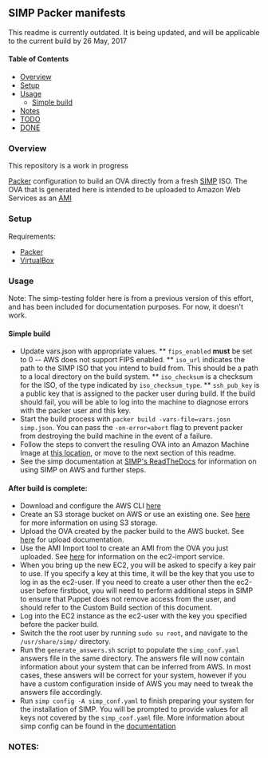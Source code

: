 ## SIMP Packer manifests

This readme is currently outdated. It is being updated, and will be applicable to the current build by 26 May, 2017

#### Table of Contents

* [Overview](#overview)
* [Setup](#setup)
* [Usage](#usage)
	* [Simple build](#simple-build)
* [Notes](#notes)
* [TODO](#todo)
* [DONE](#done)

### Overview

This repository is a work in progress

[Packer](https://packer.io) configuration to build an OVA directly from a fresh [SIMP](https://github.com/NationalSecurityAgency/SIMP) ISO. The OVA that is generated here is intended to be uploaded to Amazon Web Services as an [AMI](http://docs.aws.amazon.com/AWSEC2/latest/UserGuide/AMIs.html)

### Setup

Requirements:
  - [Packer](https://www.packer.io/downloads.html)
  - [VirtualBox](https://www.virtualbox.org/wiki/Downloads)

### Usage

Note: The simp-testing folder here is from a previous version of this effort, and has been included for documentation purposes. For now, it doesn't work.

#### Simple build

* Update vars.json with appropriate values. 
** `fips_enabled` **must** be set to 0 -- AWS does not support FIPS enabled. 
** `iso_url` indicates the path to the SIMP ISO that you intend to build from. This should be a path to a local directory on the build system. 
** `iso_checksum` is a checksum for the ISO, of the type indicated by `iso_checksum_type`.
** `ssh_pub_key` is a public key that is assigned to the packer user during build. If the build should fail, you will be able to log into the machine to diagnose errors with the packer user and this key.
* Start the build process with `packer build -vars-file=vars.josn simp.json`. You can pass the `-on-error=abort` flag to prevent packer from destroying the build machine in the event of a failure. 
* Follow the steps to convert the resuling OVA into an Amazon Machine Image at [this location](https://docs.aws.amazon.com/AWSEC2/latest/UserGuide/AMIs.html), or move to the next section of this readme. 
* See the simp documentation at [SIMP's ReadTheDocs](https://simp.readthedocs.io/en/master/getting_started_guide/index.html) for information on using SIMP on AWS and further steps.

#### After build is complete:

* Download and configure the AWS CLI [here](http://docs.aws.amazon.com/cli/latest/userguide/cli-chap-getting-set-up.html)
* Create an S3 storage bucket on AWS or use an existing one. See [here](http://docs.aws.amazon.com/AmazonS3/latest/dev/UsingBucket.html) for more information on using S3 storage. 
* Upload the OVA created by the packer build to the AWS bucket. See [here](http://docs.aws.amazon.com/AmazonS3/latest/UG/UploadingObjectsintoAmazonS3.html) for upload documentation. 
* Use the AMI Import tool to create an AMI from the OVA you just uploaded. See [here](https://aws.amazon.com/ec2/vm-import/) for information on the ec2-import service. 
* When you bring up the new EC2, you will be asked to specify a key pair to use. If you specify a key at this time, it will be the key that you use to log in as the ec2-user. If you need to create a user other then the ec2-user before firstboot, you will need to perform additional steps in SIMP to ensure that Puppet does not remove access from the user, and should refer to the Custom Build section of this document.  
* Log into the EC2 instance as the ec2-user with the key you specified before the packer build.
* Switch the the root user by running `sudo su root`, and navigate to the `/usr/share/simp/` directory. 
* Run the `generate_answers.sh` script to populate the `simp_conf.yaml` answers file in the same directory. The answers file will now contain information about your system that can be inferred from AWS. In most cases, these answers will be correct for your system, however if you have a custom configuration inside of AWS you may need to tweak the answers file accordingly. 
* Run `simp config -A simp_conf.yaml` to finish preparing your system for the installation of SIMP. You will be prompted to provide values for all keys not covered by the `simp_conf.yaml` file. More information about simp config can be found in the [documentation](https://simp.readthedocs.io/en/master/getting_started_guide/ISO_Install/SIMP_Server_Installation.html#installing-the-simp-server)

### NOTES:



